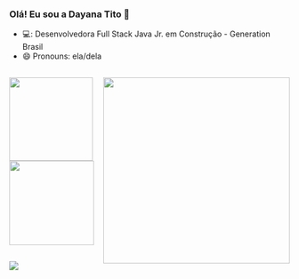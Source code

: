 ### Olá! Eu sou a Dayana Tito 👋


- 💻: Desenvolvedora Full Stack Java Jr. em Construção - Generation Brasil
- 😄 Pronouns: ela/dela

##
 <img align="right" width="335px" src="https://acegif.com/wp-content/uploads/cat-typing-12.gif">
 <div>
  <a href="https://github.com/DayanaTito">
  <img height="150em" src="https://github-readme-stats.vercel.app/api?username=DayanaTito&show_icons=true&theme=dark&include_all_commits=true&count_private=true"/>
  <img height="152em" src="https://github-readme-stats.vercel.app/api/top-langs/?username=DayanaTito&layout=compact&langs_count=7&theme=dark"/>
</div>
  
  ##
  
 <div> 
  <a href="linkedin.com/in/dayanatito" target="_blank"><img src="https://img.shields.io/badge/-LinkedIn-%230077B5?style=for-the-badge&logo=linkedin&logoColor=white" target="_blank"></a> 
  
</div>
